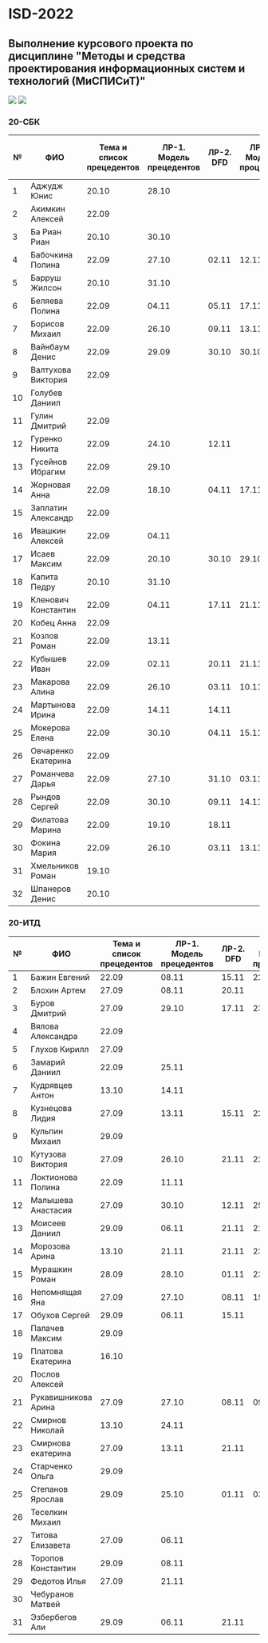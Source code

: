 # ISD-2022
## Выполнение курсового проекта по дисциплине "Методы и средства проектирования информационных систем и технологий (МиСПИСиТ)"

<img src="https://img.shields.io/github/commit-activity/m/nntu-cs/ISD-2022?color=lime&style=for-the-badge">
<img src="https://img.shields.io/github/last-commit/nntu-cs/ISD-2022?color=darkgreen&style=for-the-badge">

### 20-СБК 

|№ |  ФИО | Тема и список прецедентов | ЛР-1. Модель прецедентов | ЛР-2. DFD | ЛР-3. Модель процессов | ЛР-4. Модели данных | Курсовой проект (на проверку) | 
| -- | ------ |  ----- |  ----- |  ----- |  ----- |  ----- |  ----- | 
| 1 | Аджудж Юнис | 20.10 | 28.10 |      |      |      |      | 
| 2 | Акимкин Алексей | 22.09 |      |      |      |      |      | 
| 3 | Ба Риан Риан | 20.10 | 30.10 |      |      |      |      | 
| 4 | Бабочкина Полина | 22.09 | 27.10 | 02.11 | 12.11 | 24.11 |      | 
| 5 | Барруш Жилсон | 20.10 | 31.10 |      |      |      |      | 
| 6 | Беляева Полина | 22.09 | 04.11 | 05.11 | 17.11 |      |      | 
| 7 | Борисов Михаил | 22.09 | 26.10 | 09.11 | 13.11 | 18.11 |      | 
| 8 | Вайнбаум Денис | 22.09 | 29.09 | 30.10 | 30.10 | 12.11 | 27.11 | 
| 9 | Валтухова Виктория | 22.09 |      |      |      |      |      | 
| 10 | Голубев Даниил |      |      |      |      |      |      | 
| 11 | Гулин Дмитрий | 22.09 |      |      |      |      |      | 
| 12 | Гуренко Никита | 22.09 | 24.10 | 12.11 |      | 23.11 |      | 
| 13 | Гусейнов Ибрагим | 22.09 | 29.10 |      |      |      |      | 
| 14 | Жорновая Анна | 22.09 | 18.10 | 04.11 | 17.11 |      |      | 
| 15 | Заплатин Александр | 22.09 |      |      |      |      |      | 
| 16 | Ивашкин Алексей | 22.09 | 04.11 |      |      |      |      | 
| 17 | Исаев Максим | 22.09 | 20.10 | 30.10 | 29.10 | 17.11 | 27.11 | 
| 18 | Капита Педру | 20.10 | 31.10 |      |      |      |      | 
| 19 | Кленович Константин | 22.09 | 04.11 | 17.11 | 21.11 |      |      | 
| 20 | Кобец Анна | 22.09 |      |      |      |      |      | 
| 21 | Козлов Роман | 22.09 | 13.11 |      |      |      |      | 
| 22 | Кубышев Иван | 22.09 | 02.11 | 20.11 | 21.11 | 21.11 |      | 
| 23 | Макарова Алина | 22.09 | 26.10 | 03.11 | 10.11 |      |      | 
| 24 | Мартынова Ирина | 22.09 | 14.11 | 14.11 |      |      |      | 
| 25 | Мокерова Елена | 22.09 | 30.10 | 04.11 | 15.11 |      |      | 
| 26 | Овчаренко Екатерина | 22.09 |      |      |      |      |      | 
| 27 | Романчева Дарья | 22.09 | 27.10 | 31.10 | 03.11 | 17.11 |      | 
| 28 | Рындов Сергей | 22.09 | 30.10 | 09.11 | 14.11 |      |      | 
| 29 | Филатова Марина | 22.09 | 19.10 | 18.11 |      |      |      | 
| 30 | Фокина Мария | 22.09 | 26.10 | 03.11 | 13.11 |      |      | 
| 31 | Хмельников Роман | 19.10 |      |      |      |      |      | 
| 32 | Шпанеров Денис | 20.10 |      |      |      |      |      | 

### 20-ИТД 

|№ |  ФИО | Тема и список прецедентов | ЛР-1. Модель прецедентов | ЛР-2. DFD | ЛР-3. Модель процессов | ЛР-4. Модели данных | Курсовой проект | 
| -- | ------ |  ----- |  ----- |  ----- |  ----- |  ----- |  ----- | 
| 1 | Бажин Евгений | 22.09 | 08.11 | 15.11 | 22.11 |      |      | 
| 2 | Блохин Артем | 27.09 | 08.11 | 20.11 |      |      |      | 
| 3 | Буров Дмитрий | 27.09 | 29.10 | 17.11 | 23.11 |      |      | 
| 4 | Вялова Александра | 22.09 |      |      |      |      |      | 
| 5 | Глухов Кирилл | 27.09 |      |      |      |      |      | 
| 6 | Замарий Даниил | 22.09 | 25.11 |      |      |      |      | 
| 7 | Кудрявцев Антон | 13.10 | 14.11 |      |      |      |      | 
| 8 | Кузнецова Лидия | 27.09 | 13.11 | 15.11 | 22.11 | 24.11 |      | 
| 9 | Кульпин Михаил | 29.09 |      |      |      |      |      | 
| 10 | Кутузова Виктория | 27.09 | 26.10 | 21.11 | 22.11 |      |      | 
| 11 | Локтионова Полина | 22.09 | 11.11 |      |      |      |      | 
| 12 | Малышева Анастасия | 27.09 | 30.10 | 12.11 | 25.11 |      |      | 
| 13 | Моисеев Даниил | 29.09 | 06.11 | 21.11 | 21.11 |      |      | 
| 14 | Морозова Арина | 13.10 | 21.11 | 21.11 | 23.11 | 21.11 |      | 
| 15 | Мурашкин Роман | 28.09 | 28.10 | 01.11 | 23.11 |      |      | 
| 16 | Непомнящая Яна | 27.09 | 27.10 | 08.11 | 15.11 | 21.11 |      | 
| 17 | Обухов Сергей | 29.09 | 06.11 | 15.11 |      |      |      | 
| 18 | Палачев Максим | 29.09 |      |      |      |      |      | 
| 19 | Платова Екатерина | 16.10 |      |      |      |      |      | 
| 20 | Послов Алексей |      |      |      |      |      |      | 
| 21 | Рукавишникова Арина | 27.09 | 27.10 | 08.11 | 09.11 |      |      | 
| 22 | Смирнов Николай | 13.10 | 24.11 |      |      |      |      | 
| 23 | Смирнова екатерина | 27.09 | 13.11 | 21.11 |      |      |      | 
| 24 | Старченко Ольга | 29.09 |      |      |      |      |      | 
| 25 | Степанов Ярослав | 29.09 | 25.10 | 01.11 | 03.11 | 20.11 |      | 
| 26 | Теселкин Михаил |      |      |      |      |      |      | 
| 27 | Титова Елизавета | 27.09 | 06.11 |      |      |      |      | 
| 28 | Торопов Константин | 29.09 | 08.11 |      |      |      |      | 
| 29 | Федотов Илья  | 27.09 | 21.11 |      |      |      |      | 
| 30 | Чебуранов Матвей  |      |      |      |      |      |      | 
| 31 | Эзбербегов Али | 29.09 | 06.11 | 21.11 |      |      |      | 

